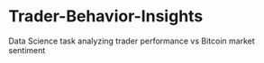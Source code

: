 # Trader-Behavior-Insights
Data Science task analyzing trader performance vs Bitcoin market sentiment
